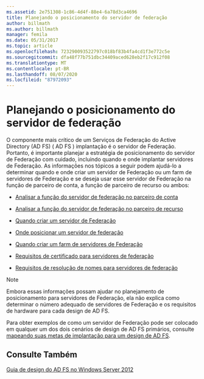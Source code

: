 ```yaml
---
ms.assetid: 2e751308-1c86-4d4f-88e4-6a78d3ca4696
title: Planejando o posicionamento do servidor de federação
author: billmath
ms.author: billmath
manager: femila
ms.date: 05/31/2017
ms.topic: article
ms.openlocfilehash: 723290093522797c018bf83b4fa4cd1f3e772c5e
ms.sourcegitcommit: dfa48f77b751dbc34409aced628eb2f17c912f08
ms.translationtype: MT
ms.contentlocale: pt-BR
ms.lasthandoff: 08/07/2020
ms.locfileid: "87972093"
---
```

# <a name="planning-federation-server-placement"></a>Planejando o posicionamento do servidor de federação

O componente mais crítico de um Serviços de Federação do Active Directory (AD FS) \( AD FS \) implantação é o servidor de Federação. Portanto, é importante planejar a estratégia de posicionamento do servidor de Federação com cuidado, incluindo quando e onde implantar servidores de Federação. As informações nos tópicos a seguir podem ajudá-lo a determinar quando e onde criar um servidor de Federação ou um farm de servidores de Federação e se deseja usar esse servidor de Federação na função de parceiro de conta, a função de parceiro de recurso ou ambos:

-   [Analisar a função do servidor de federação no parceiro de conta](Review-the-Role-of-the-Federation-Server-in-the-Account-Partner.md)

-   [Analisar a função do servidor de federação no parceiro de recurso](Review-the-Role-of-the-Federation-Server-in-the-Resource-Partner.md)

-   [Quando criar um servidor de Federação](When-to-Create-a-Federation-Server.md)

-   [Onde posicionar um servidor de federação](Where-to-Place-a-Federation-Server.md)

-   [Quando criar um farm de servidores de Federação](When-to-Create-a-Federation-Server-Farm.md)

-   [Requisitos de certificado para servidores de federação](Certificate-Requirements-for-Federation-Servers.md)

-   [Requisitos de resolução de nomes para servidores de federação](Name-Resolution-Requirements-for-Federation-Servers.md)

> [!NOTE]
> Embora essas informações possam ajudar no planejamento de posicionamento para servidores de Federação, ela não explica como determinar o número adequado de servidores de Federação e os requisitos de hardware para cada design de AD FS.

Para obter exemplos de como um servidor de Federação pode ser colocado em qualquer um dos dois cenários de design de AD FS primários, consulte [mapeando suas metas de implantação para um design de AD FS](Mapping-Your-Deployment-Goals-to-an-AD-FS-Design.md).

## <a name="see-also"></a>Consulte Também
[Guia de design do AD FS no Windows Server 2012](AD-FS-Design-Guide-in-Windows-Server-2012.md)

